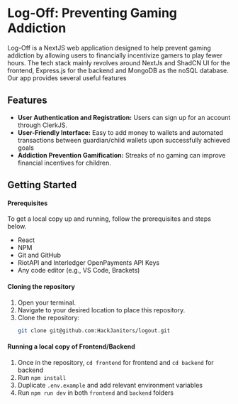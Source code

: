# Log-Off: Preventing Gaming Addiction

Log-Off is a NextJS web application designed to help prevent gaming addiction by allowing users to financially incentivize gamers to play fewer hours. The tech stack mainly revolves around NextJs and ShadCN UI for the frontend, Express.js for the backend and MongoDB as the noSQL database. Our app provides several useful features

## Features

- **User Authentication and Registration:** Users can sign up for an account through ClerkJS.
- **User-Friendly Interface:** Easy to add money to wallets and automated transactions between guardian/child wallets upon successfully achieved goals
- **Addiction Prevention Gamification:** Streaks of no gaming can improve financial incentives for children.

## Getting Started

#### Prerequisites

To get a local copy up and running, follow the prerequisites and steps below.

- React
- NPM
- Git and GitHub
- RiotAPI and Interledger OpenPayments API Keys
- Any code editor (e.g., VS Code, Brackets)

#### Cloning the repository

1. Open your terminal.
2. Navigate to your desired location to place this repository.
3. Clone the repository:
   ```sh
   git clone git@github.com:HackJanitors/logout.git
   ```

#### Running a local copy of Frontend/Backend

1. Once in the repository, `cd frontend` for frontend and `cd backend` for backend
2. Run `npm install`
3. Duplicate `.env.example` and add relevant environment variables
4. Run `npm run dev` in both `frontend` and `backend` folders
